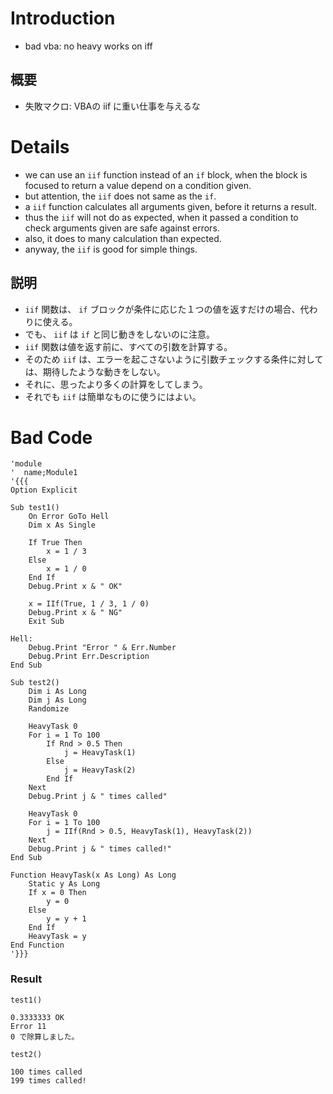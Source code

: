 # Introduction #

  * bad vba: no heavy works on iff

## 概要 ##
  * 失敗マクロ: VBAの iif に重い仕事を与えるな

# Details #

  * we can use an `iif` function instead of an `if` block, when the block is focused to return a value depend on a condition given.
  * but attention, the `iif` does not same as the `if`.
  * a `iif` function calculates all arguments given, before it returns a result.
  * thus the `iif` will not do as expected, when it passed a condition to check arguments given are safe against errors.
  * also, it does to many calculation than expected.
  * anyway, the `iif` is good for simple things.

## 説明 ##
  * `iif` 関数は、 `if` ブロックが条件に応じた１つの値を返すだけの場合、代わりに使える。
  * でも、 `iif` は `if` と同じ動きをしないのに注意。
  * `iif` 関数は値を返す前に、すべての引数を計算する。
  * そのため `iif` は、エラーを起こさないように引数チェックする条件に対しては、期待したような動きをしない。
  * それに、思ったより多くの計算をしてしまう。
  * それでも `iif` は簡単なものに使うにはよい。

# Bad Code #

```
'module
'  name;Module1
'{{{
Option Explicit

Sub test1()
    On Error GoTo Hell
    Dim x As Single
    
    If True Then
        x = 1 / 3
    Else
        x = 1 / 0
    End If
    Debug.Print x & " OK"
    
    x = IIf(True, 1 / 3, 1 / 0)
    Debug.Print x & " NG"
    Exit Sub
    
Hell:
    Debug.Print "Error " & Err.Number
    Debug.Print Err.Description
End Sub

Sub test2()
    Dim i As Long
    Dim j As Long
    Randomize
    
    HeavyTask 0
    For i = 1 To 100
        If Rnd > 0.5 Then
            j = HeavyTask(1)
        Else
            j = HeavyTask(2)
        End If
    Next
    Debug.Print j & " times called"
    
    HeavyTask 0
    For i = 1 To 100
        j = IIf(Rnd > 0.5, HeavyTask(1), HeavyTask(2))
    Next
    Debug.Print j & " times called!"
End Sub

Function HeavyTask(x As Long) As Long
    Static y As Long
    If x = 0 Then
        y = 0
    Else
        y = y + 1
    End If
    HeavyTask = y
End Function
'}}}
```

### Result ###

```
test1()

0.3333333 OK
Error 11
0 で除算しました。

test2()

100 times called
199 times called!
```
